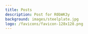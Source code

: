 ```yaml
---
title: Posts
description: Post for R0bWK3y
background: images/steelplate.jpg
logo: /favicons/favicon-128x128.png
---
```

